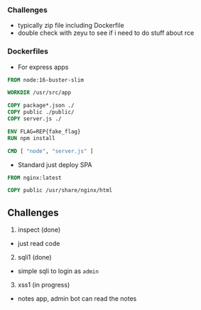 ### Challenges

- typically zip file including Dockerfile
- double check with zeyu to see if i need to do stuff about rce

### Dockerfiles

- For express apps

```Dockerfile
FROM node:16-buster-slim

WORKDIR /usr/src/app

COPY package*.json ./
COPY public ./public/
COPY server.js ./

ENV FLAG=REP{fake_flag}
RUN npm install

CMD [ "node", "server.js" ]
```

- Standard just deploy SPA

```Dockerfile
FROM nginx:latest

COPY public /usr/share/nginx/html

```

## Challenges

1. inspect (done)

- just read code

2. sqli1 (done)

- simple sqli to login as `admin`

3. xss1 (in progress)

- notes app, admin bot can read the notes
